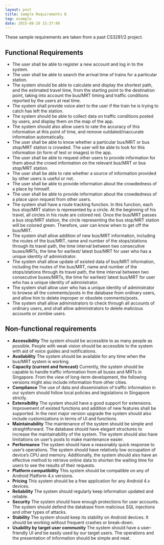 ```yaml
---
layout: post
title: Sample Requirements B
tag: example
date: 2015-08-20 15:37:00
---
```


These sample requirements are taken from a past CS3281/2 project.
<!--more-->

## Functional Requirements

* The user shall be able to register a new account and log in to the system.
* The user shall be able to search the arrival time of trains for a particular station.
* The system should be able to calculate and display the shortest path, and the estimated travel time, from the starting point to the destination point, taking into account the bus/MRT timing and traffic conditions reported by the users at real time.
* The system shall provide voice alert to the user if the train he is trying to catch has left the station.
* The system should be able to collect data on traffic conditions posted by users, and display them on the map of the app. 
* The system should also allow users to rate the accuracy of this information at this point of time, and remove outdated/inaccurate information automatically.
* The user shall be able to know whether a particular bus/MRT or bus stop/MRT station is crowded. The user will be able to look for this information (in form of text or images) in the app.
* The user shall be able to request other users to provide information for them about the crowd information on the relevant bus/MRT or bus stop/MRT station.
* The user shall be able to rate whether a source of information provided by other users is useful or not.
* The user shall be able to provide information about the crowdedness of a place by himself.
* The user shall be able to provide information about the crowdedness of a place upon
 request from other users.
* The system shall have a route tracking function. In this function, each bus stop/MRT station
 is represented by a circle. At the beginning of his travel, all circles in his route are colored red. Once the bus/MRT passes a bus stop/MRT station, the circle representing the bus stop/MRT station will be colored green. Therefore, user can know when to get off the bus/MRT.
* The system shall allow addition of new bus/MRT information, including the routes of the bus/MRT, name and number of the stops/stations through its travel path, the time interval between two consecutive buses/MRTs, the time for earliest/ latest bus/MRT for user who has a unique identity of administrator.
* The system shall allow update of existed data of bus/MRT information, including the routes of the bus/MRT, name and number of the stops/stations through its travel path, the time interval between two consecutive buses/MRTs, the time for earliest/ latest bus/MRT for user who has a unique identity of administrator.
* The system shall allow user who has a unique identity of administrator to browse all the comments/posts in the database from ordinary users, and allow him to delete improper or obsolete comments/posts.
* The system shall allow administrators to check through all accounts of ordinary users, and shall allow administrators to delete malicious accounts or zombie users.

## Non-functional requirements

* **Accessibility** The system should be accessible to as many people as possible. People with weak vision should be accessible to the system with aid of voice guides and notifications.
* **Availability** The system should be available for any time when the bus/MRT system is working.
* **Capacity (current and forecast)**
 Currently, the system should be capable to handle traffic information from all buses and MRTs in Singapore. From the view of long-term development, the following versions might also include information from other cities.
* **Compliance** The use of data and dissemination of traffic information in our system should follow local policies and legislations in Singapore strictly.
* **Extensibility** The system should have a good support for extensions. Improvement of existed functions and addition of new features shall be supported. In the next major version upgrade the system should also include customizations in terms of UI and functions.
* **Maintainability** The maintenance of the system should be simple and straightforward. The database should have elegant structures to increase the maintainability of the system. The system should also have limitations on user’s posts to make maintenance easier.
* **Performance** The system should have a reasonably quick response to user’s operations. The system should have relatively low occupation of device’s CPU and memory.  Additionally, the system should also have an effective method to retrieve online data to shorten the waiting time for users to see the results of their requests.
* **Platform compatibility** This system should be compatible on any of Android Platform 4.x versions.
* **Pricing** This system should be a free application for any Android 4.x devices.
* **Reliability** The system should regularly keep information updated and reliable.
* **Security** The system should have enough protections for user accounts. The system should defend the database from malicious SQL injections and other types of attacks.
* **Stability** The system should keep its stability on Android devices. It should be working without frequent crashes or break-down.
* **Usability by target user community** The system should have a user-friendly UI and be easily used by our target users. The operations and the presentation of information should be simple and neat.
